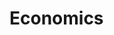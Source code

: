<!--{
  "title": "Economics",
  "status": 0,
  "previous": "distributed-social-networks",
  "next": "infrastructure"
}-->
# Economics